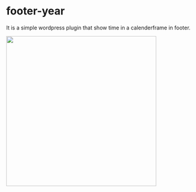 # footer-year
It is a simple wordpress plugin that show time in a calenderframe in footer.
<div>
  <img src="https://file.io/NB9qSLw7p6Sj" width="400px">
 </div>
